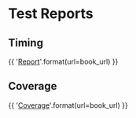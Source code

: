 # Test Reports

## Timing

{{ '[Report]({url}/tests/html-report/report.html)'.format(url=book_url) }}

## Coverage

{{ '[Coverage]({url}/tests/html-coverage/index.html)'.format(url=book_url) }}
